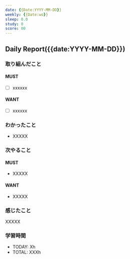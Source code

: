 ```yaml
---
date: {{Date:YYYY-MM-DD}}
weekly: {{Date:wo}}
sleep: 0.0
study: 0
score: 00
---
```

## Daily Report({{date:YYYY-MM-DD}})
### 取り組んだこと
#### MUST
- [ ] xxxxxx
#### WANT
- [ ] xxxxxx
### わかったこと
- XXXXX
### 次やること
#### MUST
- XXXXX
#### WANT
- XXXXX
### 感じたこと
XXXXX
### 学習時間
- TODAY: Xh
- TOTAL: XXXh
